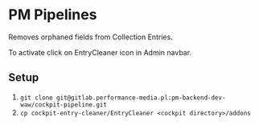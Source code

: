 # PM Pipelines

Removes orphaned fields from Collection Entries.

To activate click on EntryCleaner icon in Admin navbar.

## Setup

1. `git clone git@gitlab.performance-media.pl:pm-backend-dev-waw/cockpit-pipeline.git`
2. `cp cockpit-entry-cleaner/EntryCleaner <cockpit directory>/addons`